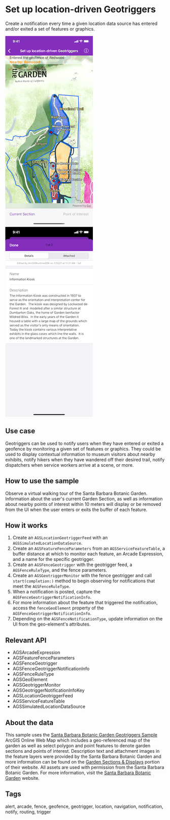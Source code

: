 # Set up location-driven Geotriggers

Create a notification every time a given location data source has entered and/or exited a set of features or graphics.

![Geotriggers](set-up-location-driven-geotriggers-1.png)
![Geotriggers](set-up-location-driven-geotriggers-2.png)

## Use case

Geotriggers can be used to notify users when they have entered or exited a geofence by monitoring a given set of features or graphics. They could be used to display contextual information to museum visitors about nearby exhibits, notify hikers when they have wandered off their desired trail, notify dispatchers when service workers arrive at a scene, or more.

## How to use the sample

Observe a virtual walking tour of the Santa Barbara Botanic Garden. Information about the user's current Garden Section, as well as information about nearby points of interest within 10 meters will display or be removed from the UI when the user enters or exits the buffer of each feature.

## How it works

1. Create an `AGSLocationGeotriggerFeed` with an `AGSSimulatedLocationDataSource`.
2. Create an `AGSFeatureFenceParameters` from an `AGSServiceFeatureTable`, a buffer distance at which to monitor each feature, an Arcade Expression, and a name for the specific geotrigger.
3. Create an `AGSFenceGeotrigger` with the geotrigger feed, a `AGSFenceRuleType`, and the fence parameters.
4. Create an `AGSGeotriggerMonitor` with the fence geotrigger and call `start(completion:)` method to begin observing for notifications that meet the `AGSFenceRuleType`.
5. When a notification is posted, capture the `AGSFenceGeotriggerNotificationInfo`.
6. For more information about the feature that triggered the notification, access the `fenceGeoElement` property of the `AGSFenceGeotriggerNotificationInfo`.
7. Depending on the `AGSFenceNotificationType`, update information on the UI from the geo-element's attributes.

## Relevant API

* AGSArcadeExpression
* AGSFeatureFenceParameters
* AGSFenceGeotrigger
* AGSFenceGeotriggerNotificationInfo
* AGSFenceRuleType
* AGSGeoElement
* AGSGeotriggerMonitor
* AGSGeotriggerNotificationInfoKey
* AGSLocationGeotriggerFeed
* AGSServiceFeatureTable
* AGSSimulatedLocationDataSource

## About the data

This sample uses the [Santa Barbara Botanic Garden Geotriggers Sample](https://arcgis.com/home/item.html?id=6ab0e91dc39e478cae4f408e1a36a308) ArcGIS Online Web Map which includes a geo-referenced map of the garden as well as select polygon and point features to denote garden sections and points of interest. Description text and attachment images in the feature layers were provided by the Santa Barbara Botanic Garden and more information can be found on the [Garden Sections & Displays](https://www.sbbg.org/explore-garden/garden-sections-displays) portion of their website. All assets are used with permission from the Santa Barbara Botanic Garden. For more information, visit the [Santa Barbara Botanic Garden](https://www.sbbg.org) website.

## Tags

alert, arcade, fence, geofence, geotrigger, location, navigation, notification, notify, routing, trigger
